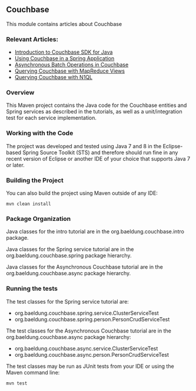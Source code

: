 ## Couchbase

This module contains articles about Couchbase

### Relevant Articles:
- [Introduction to Couchbase SDK for Java](https://www.baeldung.com/java-couchbase-sdk)
- [Using Couchbase in a Spring Application](https://www.baeldung.com/couchbase-sdk-spring)
- [Asynchronous Batch Operations in Couchbase](https://www.baeldung.com/async-batch-operations-in-couchbase)
- [Querying Couchbase with MapReduce Views](https://www.baeldung.com/couchbase-query-mapreduce-view)
- [Querying Couchbase with N1QL](https://www.baeldung.com/n1ql-couchbase)

### Overview
This Maven project contains the Java code for the Couchbase entities and Spring services
as described in the tutorials, as well as a unit/integration test
for each service implementation.

### Working with the Code
The project was developed and tested using Java 7 and 8 in the Eclipse-based
Spring Source Toolkit (STS) and therefore should run fine in any
recent version of Eclipse or another IDE of your choice
that supports Java 7 or later.

### Building the Project
You can also build the project using Maven outside of any IDE:
```
mvn clean install
```

### Package Organization
Java classes for the intro tutorial are in the
org.baeldung.couchbase.intro package.

Java classes for the Spring service tutorial are in the
org.baeldung.couchbase.spring package hierarchy.

Java classes for the Asynchronous Couchbase tutorial are in the
org.baeldung.couchbase.async package hierarchy.


### Running the tests
The test classes for the Spring service tutorial are:
- org.baeldung.couchbase.spring.service.ClusterServiceTest
- org.baeldung.couchbase.spring.person.PersonCrudServiceTest

The test classes for the Asynchronous Couchbase tutorial are in the
org.baeldung.couchbase.async package hierarchy:
- org.baeldung.couchbase.async.service.ClusterServiceTest
- org.baeldung.couchbase.async.person.PersonCrudServiceTest

The test classes may be run as JUnit tests from your IDE
or using the Maven command line:
```
mvn test
```
